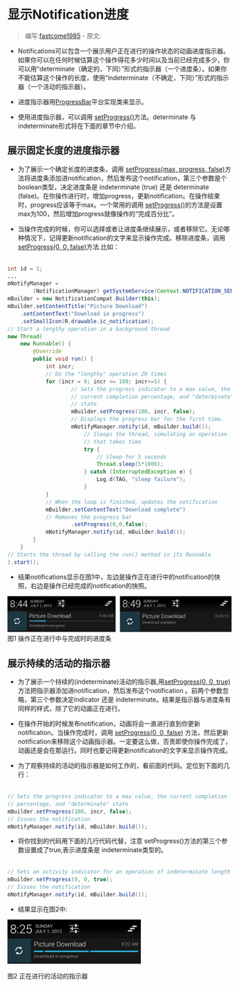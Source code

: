 # 显示Notification进度

> 编写:[fastcome1985](https://github.com/fastcome1985) - 原文:

* Notifications可以包含一个展示用户正在进行的操作状态的动画进度指示器。如果你可以在任何时候估算这个操作得花多少时间以及当前已经完成多少，你可以用“determinate（确定的，下同）”形式的指示器（一个进度条）。如果你不能估算这个操作的长度，使用“indeterminate（不确定，下同）”形式的指示器（一个活动的指示器）。

* 进度指示器用[ProgressBar](developer.android.com/reference/android/widget/ProgressBar.html)平台实现类来显示。

* 使用进度指示器，可以调用 [setProgress()](http://developer.android.com/intl/zh-cn/reference/android/support/v4/app/NotificationCompat.Builder.html#setProgress%28int,%20int,%20boolean%29)方法。determinate 与 indeterminate形式将在下面的章节中介绍。

## 展示固定长度的进度指示器
* 为了展示一个确定长度的进度条，调用 [setProgress(max, progress, false)](developer.android.com/reference/android/support/v4/app/NotificationCompat.Builder.html#setProgress(int,%20int,%20boolean))方法将进度条添加进notification，然后发布这个notification，第三个参数是个boolean类型，决定进度条是 indeterminate (true) 还是 determinate (false)。在你操作进行时，增加progress，更新notification。在操作结束时，progress应该等于max。一个常用的调用 [setProgress()](developer.android.com/reference/android/support/v4/app/NotificationCompat.Builder.html#setProgress(int,%20int,%20boolean))的方法是设置max为100，然后增加progress就像操作的“完成百分比”。

* 当操作完成的时候，你可以选择或者让进度条继续展示，或者移除它。无论哪种情况下，记得更新notification的文字来显示操作完成。移除进度条，调用[setProgress(0, 0, false)](developer.android.com/reference/android/support/v4/app/NotificationCompat.Builder.html#setProgress(int,%20int,%20boolean))方法.比如：



```java

int id = 1;
...
mNotifyManager =
        (NotificationManager) getSystemService(Context.NOTIFICATION_SERVICE);
mBuilder = new NotificationCompat.Builder(this);
mBuilder.setContentTitle("Picture Download")
    .setContentText("Download in progress")
    .setSmallIcon(R.drawable.ic_notification);
// Start a lengthy operation in a background thread
new Thread(
    new Runnable() {
        @Override
        public void run() {
            int incr;
            // Do the "lengthy" operation 20 times
            for (incr = 0; incr <= 100; incr+=5) {
                    // Sets the progress indicator to a max value, the
                    // current completion percentage, and "determinate"
                    // state
                    mBuilder.setProgress(100, incr, false);
                    // Displays the progress bar for the first time.
                    mNotifyManager.notify(id, mBuilder.build());
                        // Sleeps the thread, simulating an operation
                        // that takes time
                        try {
                            // Sleep for 5 seconds
                            Thread.sleep(5*1000);
                        } catch (InterruptedException e) {
                            Log.d(TAG, "sleep failure");
                        }
            }
            // When the loop is finished, updates the notification
            mBuilder.setContentText("Download complete")
            // Removes the progress bar
                    .setProgress(0,0,false);
            mNotifyManager.notify(id, mBuilder.build());
        }
    }
// Starts the thread by calling the run() method in its Runnable
).start();

```

* 结果notifications显示在图1中，左边是操作正在进行中的notification的快照，右边是操作已经完成的notification的快照。

![fragments-screen-mock](progress_bar_summary.png)
图1 操作正在进行中与完成时的进度条


## 展示持续的活动的指示器

* 为了展示一个持续的(indeterminate)活动的指示器,用[setProgress(0, 0, true)](developer.android.com/reference/android/support/v4/app/NotificationCompat.Builder.html#setProgress(int,%20int,%20boolean))方法把指示器添加进notification，然后发布这个notification 。前两个参数忽略，第三个参数决定indicator 还是 indeterminate。结果是指示器与进度条有同样的样式，除了它的动画正在进行。


* 在操作开始的时候发布notification，动画将会一直进行直到你更新notification。当操作完成时，调用 [setProgress(0, 0, false)](developer.android.com/reference/android/support/v4/app/NotificationCompat.Builder.html#setProgress(int,%20int,%20boolean)) 方法，然后更新notification来移除这个动画指示器。一定要这么做，否责即使你操作完成了，动画还是会在那运行。同时也要记得更新notification的文字来显示操作完成。

* 为了观察持续的活动的指示器是如何工作的，看前面的代码。定位到下面的几行：


```java

// Sets the progress indicator to a max value, the current completion
// percentage, and "determinate" state
mBuilder.setProgress(100, incr, false);
// Issues the notification
mNotifyManager.notify(id, mBuilder.build());

```

* 将你找到的代码用下面的几行代码代替，注意 setProgress()方法的第三个参数设置成了true,表示进度条是 indeterminate类型的。

```java

// Sets an activity indicator for an operation of indeterminate length
mBuilder.setProgress(0, 0, true);
// Issues the notification
mNotifyManager.notify(id, mBuilder.build());

```

* 结果显示在图2中:

![fragments-screen-mock](activity_indicator.png)

图2 正在进行的活动的指示器

